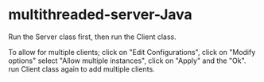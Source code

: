 # multithreaded-server-Java

Run the Server class first, then run the Client class. 

To allow for multiple clients;
click on "Edit Configurations",
click on "Modify options"
select "Allow multiple instances",
click on "Apply" and the "Ok".
run Client class again to add multiple clients.
